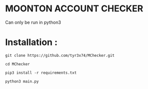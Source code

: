 # MOONTON ACCOUNT CHECKER
Can only be run in python3
# Installation :

`git clone https://github.com/tyr3x74/MChecker.git`

`cd MChecker`

`pip3 install -r requirements.txt`

`python3 main.py`
